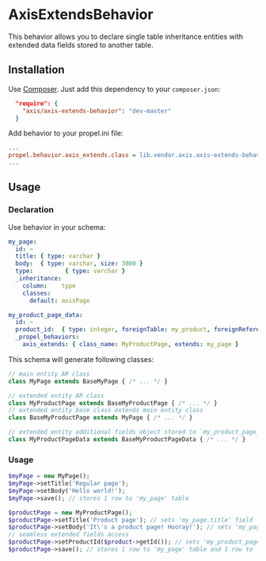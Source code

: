 AxisExtendsBehavior
===================

This behavior allows you to declare single table inheritance entities with extended data fields
stored to another table.

Installation
------------

Use [Composer](http://getcomposer.org/). Just add this dependency to your `composer.json`:

```json
  "require": {
    "axis/axis-extends-behavior": "dev-master"
  }
```

Add behavior to your propel.ini file:
```ini
...
propel.behavior.axis_extends.class = lib.vendor.axis.axis-extends-behavior.lib.AxisExtendsBehavior
...
```

Usage
-----

### Declaration

Use behavior in your schema:
```yml
my_page:
  id: ~
  title: { type: varchar }
  body:  { type: varchar, size: 3000 }
  type:         { type: varchar }
  _inheritance:
    column:    type
    classes:
      default: axisPage

my_product_page_data:
  id: ~
  product_id:  { type: integer, foreignTable: my_product, foreignReference: id, onDelete: restrict }
  _propel_behaviors:
    axis_extends: { class_name: MyProductPage, extends: my_page }
```

This schema will generate following classes:
```php
// main entity AR class
class MyPage extends BaseMyPage { /* ... */ }

// extended entity AR class
class MyProductPage extends BaseMyProductPage { /* ... */ }
// extended entity base class extends main entity class
class BaseMyProductPage extends MyPage { /* ... */ }

// extended entity additional fields object stored to `my_product_page_data`
class MyProductPageData extends BaseMyProductPageData { /* ... */ }
```

### Usage

```php
$myPage = new MyPage();
$myPage->setTitle('Regular page');
$myPage->setBody('Hello world!');
$myPage->save(); // stores 1 row to 'my_page' table

$productPage = new MyProductPage();
$productPage->setTitle('Product page'); // sets 'my_page.title' field
$productPage->setBody('It\'s a product page! Hooray!'); // sets 'my_page.body' field
// seamless extended fields access
$productPage->setProductId($product->getId()); // sets 'my_product_page_data.product_id' field
$productPage->save(); // stores 1 row to 'my_page' table and 1 row to 'my_product_page_data' table
```